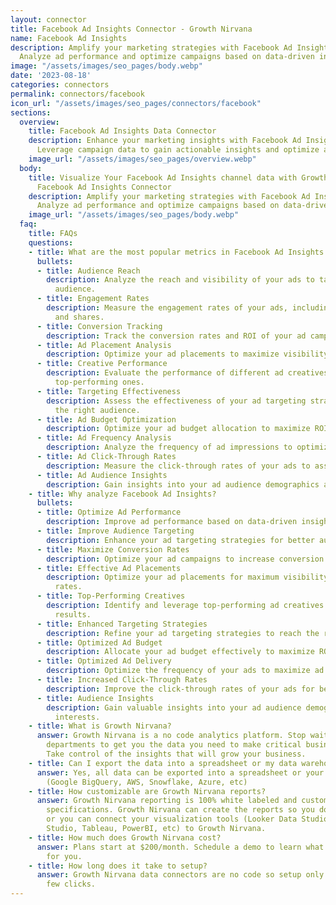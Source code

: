 ```yaml
---
layout: connector
title: Facebook Ad Insights Connector - Growth Nirvana
name: Facebook Ad Insights
description: Amplify your marketing strategies with Facebook Ad Insights integration.
  Analyze ad performance and optimize campaigns based on data-driven insights.
image: "/assets/images/seo_pages/body.webp"
date: '2023-08-18'
categories: connectors
permalink: connectors/facebook
icon_url: "/assets/images/seo_pages/connectors/facebook"
sections:
  overview:
    title: Facebook Ad Insights Data Connector
    description: Enhance your marketing insights with Facebook Ad Insights integration.
      Leverage campaign data to gain actionable insights and optimize ad performance.
    image_url: "/assets/images/seo_pages/overview.webp"
  body:
    title: Visualize Your Facebook Ad Insights channel data with Growth Nirvana's
      Facebook Ad Insights Connector
    description: Amplify your marketing strategies with Facebook Ad Insights integration.
      Analyze ad performance and optimize campaigns based on data-driven insights.
    image_url: "/assets/images/seo_pages/body.webp"
  faq:
    title: FAQs
    questions:
    - title: What are the most popular metrics in Facebook Ad Insights to analyze?
      bullets:
      - title: Audience Reach
        description: Analyze the reach and visibility of your ads to target the right
          audience.
      - title: Engagement Rates
        description: Measure the engagement rates of your ads, including likes, comments,
          and shares.
      - title: Conversion Tracking
        description: Track the conversion rates and ROI of your ad campaigns.
      - title: Ad Placement Analysis
        description: Optimize your ad placements to maximize visibility and reach.
      - title: Creative Performance
        description: Evaluate the performance of different ad creatives to identify
          top-performing ones.
      - title: Targeting Effectiveness
        description: Assess the effectiveness of your ad targeting strategies to reach
          the right audience.
      - title: Ad Budget Optimization
        description: Optimize your ad budget allocation to maximize ROI.
      - title: Ad Frequency Analysis
        description: Analyze the frequency of ad impressions to optimize ad delivery.
      - title: Ad Click-Through Rates
        description: Measure the click-through rates of your ads to assess ad performance.
      - title: Ad Audience Insights
        description: Gain insights into your ad audience demographics and interests.
    - title: Why analyze Facebook Ad Insights?
      bullets:
      - title: Optimize Ad Performance
        description: Improve ad performance based on data-driven insights.
      - title: Improve Audience Targeting
        description: Enhance your ad targeting strategies for better audience reach.
      - title: Maximize Conversion Rates
        description: Optimize your ad campaigns to increase conversion rates.
      - title: Effective Ad Placements
        description: Optimize your ad placements for maximum visibility and click-through
          rates.
      - title: Top-Performing Creatives
        description: Identify and leverage top-performing ad creatives for better
          results.
      - title: Enhanced Targeting Strategies
        description: Refine your ad targeting strategies to reach the right audience.
      - title: Optimized Ad Budget
        description: Allocate your ad budget effectively to maximize ROI.
      - title: Optimized Ad Delivery
        description: Optimize the frequency of your ads to maximize ad impressions.
      - title: Increased Click-Through Rates
        description: Improve the click-through rates of your ads for better engagement.
      - title: Audience Insights
        description: Gain valuable insights into your ad audience demographics and
          interests.
    - title: What is Growth Nirvana?
      answer: Growth Nirvana is a no code analytics platform. Stop waiting for other
        departments to get you the data you need to make critical business decisions.
        Take control of the insights that will grow your business.
    - title: Can I export the data into a spreadsheet or my data warehouse?
      answer: Yes, all data can be exported into a spreadsheet or your data warehouse
        (Google BigQuery, AWS, Snowflake, Azure, etc)
    - title: How customizable are Growth Nirvana reports?
      answer: Growth Nirvana reporting is 100% white labeled and customized to your
        specifications. Growth Nirvana can create the reports so you don’t have to
        or you can connect your visualization tools (Looker Data Studio/Google Data
        Studio, Tableau, PowerBI, etc) to Growth Nirvana.
    - title: How much does Growth Nirvana cost?
      answer: Plans start at $200/month. Schedule a demo to learn what plan is best
        for you.
    - title: How long does it take to setup?
      answer: Growth Nirvana data connectors are no code so setup only requires a
        few clicks.
---
```

